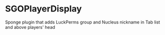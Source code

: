 # SGOPlayerDisplay
Sponge plugin that adds LuckPerms group and Nucleus nickname in Tab list and above players' head
